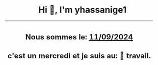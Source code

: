 <h1 align='center'>Hi 👋, I'm yhassanige1</h1>
<div align='center'>

|<h2 align='center'>Nous sommes le: <u>11/09/2024</u></h2><h2 align='center'>c'est un mercredi et je suis au: 🏢 travail.</h2>|
|---
</div>